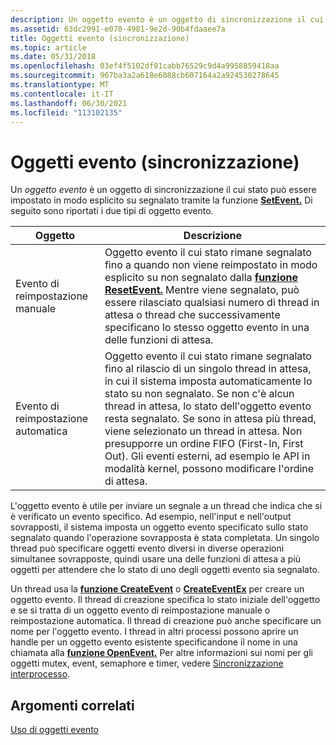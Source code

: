 ```yaml
---
description: Un oggetto evento è un oggetto di sincronizzazione il cui stato può essere impostato in modo esplicito su segnalato tramite la funzione SetEvent. Di seguito sono riportati i due tipi di oggetto evento.
ms.assetid: 63dc2991-e070-4981-9e2d-90b4fdaaee7a
title: Oggetti evento (sincronizzazione)
ms.topic: article
ms.date: 05/31/2018
ms.openlocfilehash: 03ef4f5102df91cabb76529c9d4a9958859418aa
ms.sourcegitcommit: 967ba3a2a618e6088cb607164a2a924530278645
ms.translationtype: MT
ms.contentlocale: it-IT
ms.lasthandoff: 06/30/2021
ms.locfileid: "113102135"
---
```

# <a name="event-objects-synchronization"></a>Oggetti evento (sincronizzazione)

Un *oggetto evento* è un oggetto di sincronizzazione il cui stato può essere impostato in modo esplicito su segnalato tramite la funzione [**SetEvent.**](/windows/win32/api/synchapi/nf-synchapi-setevent) Di seguito sono riportati i due tipi di oggetto evento.



| Oggetto             | Descrizione                                                                                                                                                                                                                                                                                                                                                                                                                            |
|--------------------|----------------------------------------------------------------------------------------------------------------------------------------------------------------------------------------------------------------------------------------------------------------------------------------------------------------------------------------------------------------------------------------------------------------------------------------|
| Evento di reimpostazione manuale | Oggetto evento il cui stato rimane segnalato fino a quando non viene reimpostato in modo esplicito su non segnalato dalla [**funzione ResetEvent.**](/windows/win32/api/synchapi/nf-synchapi-resetevent) Mentre viene segnalato, può essere rilasciato qualsiasi numero di thread in attesa [](wait-functions.md)o thread che successivamente specificano lo stesso oggetto evento in una delle funzioni di attesa.                                                                                                        |
| Evento di reimpostazione automatica   | Oggetto evento il cui stato rimane segnalato fino al rilascio di un singolo thread in attesa, in cui il sistema imposta automaticamente lo stato su non segnalato. Se non c'è alcun thread in attesa, lo stato dell'oggetto evento resta segnalato. Se sono in attesa più thread, viene selezionato un thread in attesa. Non presupporre un ordine FIFO (First-In, First Out). Gli eventi esterni, ad esempio le API in modalità kernel, possono modificare l'ordine di attesa.<br/> |



 

L'oggetto evento è utile per inviare un segnale a un thread che indica che si è verificato un evento specifico. Ad esempio, nell'input e nell'output sovrapposti, il sistema imposta un oggetto evento specificato sullo stato segnalato quando l'operazione sovrapposta è stata completata. Un singolo thread può specificare oggetti evento diversi in diverse operazioni simultanee sovrapposte, quindi usare una delle funzioni di attesa a più oggetti per attendere che lo stato di uno degli oggetti evento sia segnalato. [](wait-functions.md)

Un thread usa la [**funzione CreateEvent**](/windows/win32/api/synchapi/nf-synchapi-createeventa) o [**CreateEventEx**](/windows/win32/api/synchapi/nf-synchapi-createeventexa) per creare un oggetto evento. Il thread di creazione specifica lo stato iniziale dell'oggetto e se si tratta di un oggetto evento di reimpostazione manuale o reimpostazione automatica. Il thread di creazione può anche specificare un nome per l'oggetto evento. I thread in altri processi possono aprire un handle per un oggetto evento esistente specificandone il nome in una chiamata alla [**funzione OpenEvent.**](/windows/win32/api/synchapi/nf-synchapi-openeventa) Per altre informazioni sui nomi per gli oggetti mutex, event, semaphore e timer, vedere [Sincronizzazione interprocesso](interprocess-synchronization.md).

## <a name="related-topics"></a>Argomenti correlati

<dl> <dt>

[Uso di oggetti evento](using-event-objects.md)
</dt> </dl>

 

 
